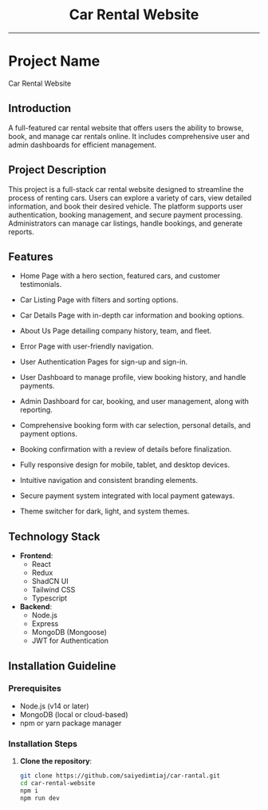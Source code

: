 <div align="center">
  <h1>Car Rental Website</h1>
</div>

---

# Project Name

Car Rental Website

## Introduction

A full-featured car rental website that offers users the ability to browse, book, and manage car rentals online. It includes comprehensive user and admin dashboards for efficient management.

## Project Description

This project is a full-stack car rental website designed to streamline the process of renting cars. Users can explore a variety of cars, view detailed information, and book their desired vehicle. The platform supports user authentication, booking management, and secure payment processing. Administrators can manage car listings, handle bookings, and generate reports.

## Features

- Home Page with a hero section, featured cars, and customer testimonials.
- Car Listing Page with filters and sorting options.
- Car Details Page with in-depth car information and booking options.
- About Us Page detailing company history, team, and fleet.
- Error Page with user-friendly navigation.
- User Authentication Pages for sign-up and sign-in.

- User Dashboard to manage profile, view booking history, and handle payments.

- Admin Dashboard for car, booking, and user management, along with reporting.

- Comprehensive booking form with car selection, personal details, and payment options.
- Booking confirmation with a review of details before finalization.

- Fully responsive design for mobile, tablet, and desktop devices.
- Intuitive navigation and consistent branding elements.
- Secure payment system integrated with local payment gateways.
- Theme switcher for dark, light, and system themes.

## Technology Stack

- **Frontend**:
  - React
  - Redux
  - ShadCN UI
  - Tailwind CSS
  - Typescript
- **Backend**:
  - Node.js
  - Express
  - MongoDB (Mongoose)
  - JWT for Authentication

## Installation Guideline

### Prerequisites

- Node.js (v14 or later)
- MongoDB (local or cloud-based)
- npm or yarn package manager

### Installation Steps

1. **Clone the repository**:
   ```bash
   git clone https://github.com/saiyedimtiaj/car-rantal.git
   cd car-rental-website
   npm i
   npm run dev
   ```
